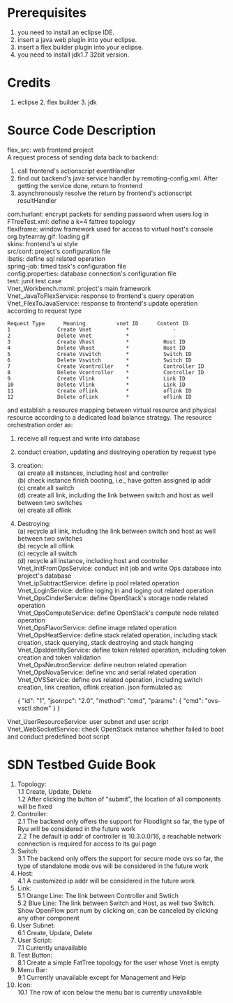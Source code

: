 # Prerequisites

1. you need to install an eclipse IDE.
2. insert a java web plugin into your eclipse.
3. insert a flex builder plugin into your eclipse.
4. you need to install jdk1.7 32bit version.

# Credits

1. eclipse  2. flex builder 3. jdk

# Source Code Description

flex_src: web frontend project  
A request process of sending data back to backend:  
1. call frontend's actionscript eventHandler  
2. find out backend's java service handler by remoting-config.xml. After getting the service done, return to frontend  
3. asynchronously resolve the return by frontend's actionscript resultHandler  

com.hurlant: encrypt packets for sending password when users log in  
FTreeTest.xml: define a k=4 fattree topology  
flexiframe: window framework used for access to virtual host's console   
org.bytearray.gif: loading gif  
skins: frontend's ui style  
src/conf: project's configuration file  
ibatis: define sql related operation  
spring-job: timed task's configuration file  
config.properties: database connection's configuration file  
test: junit test case  
Vnet_Workbench.mxml: project's main framework  
Vnet_JavaToFlexService: response to frontend's query operation  
Vnet_FlexToJavaService: response to frontend's update operation according to request type
    
    Request Type      Meaning          vnet ID      Content ID
	1               Create Vnet           *              -
	2               Delete Vnet           *              -
	3               Create Vhost          *           Host ID
	4               Delete Vhost          *           Host ID
	5               Create Vswitch        *           Switch ID
	6               Delete Vswitch        *           Switch ID
	7               Create Vcontroller    *           Controller ID
	8               Delete Vcontroller    *           Controller ID
	9               Create Vlink          *           Link ID
	10              Delete Vlink          *           Link ID
	11              Create oflink         *           oflink ID
	12              Delete oflink         *           oflink ID
	
and establish a resource mapping between virtual resource and physical resource according to a dedicated load balance strategy. The resource orchestration order as:  
1. receive all request and write into database
2. conduct creation, updating and destroying operation by request type
3. creation:  
	(a) create all instances, including host and controller  
	(b) check instance finish booting, i.e., have gotten assigned ip addr  
	(c) create all switch  
	(d) create all link, including the link between switch and host as well between two switches  
	(e) create all oflink  
4. Destroying:  
	(a) recycle all link, including the link between switch and host as well between two switches  
	(b) recycle all oflink  
	(c) recycle all switch  
	(d) recycle all instance, including host and controller  
Vnet_InitFromOpsService: conduct init job and write Ops database into project's database  
Vnet_ipSubtractService: define ip pool related operation  
Vnet_LoginService: define loging in and loging out related operation  
Vnet_OpsCinderService: define OpenStack's storage node related operation  
Vnet_OpsComputeService: define OpenStack's compute node related operation  
Vnet_OpsFlavorService: define image related operation  
Vnet_OpsHeatService: define stack related operation, including stack creation, stack querying, stack destroying and stack hanging  
Vnet_OpsIdentityService: define token related operation, including token creation and token validation  
Vnet_OpsNeutronService: define neutron related operation  
Vnet_OpsNovaService: define vnc and serial related operation  
Vnet_OVSService: define ovs related operation, including switch creation, link creation, oflink creation. json formulated as: 
	
    {
		"id": "1",
		"jsonrpc": "2.0",
		"method": "cmd",
		"params": 
		{
			"cmd": "ovs-vsctl show"
		}
	}

Vnet_UserResourceService: user subnet and user script  
Vnet_WebSocketService: check OpenStack instance whether failed to boot and conduct predefined boot script  


# SDN Testbed Guide Book

1. Topology:  
	1.1 Create, Update, Delete  
	1.2 After clicking the button of "submit", the location of all components will be fixed  
2. Controller:  
	2.1 The backend only offers the support for Floodlight so far, the type of Ryu will be considered in the future work  
	2.2 The default ip addr of controller is 10.3.0.0/16, a reachable network connection is required for access to its gui page  
3. Switch:  
	3.1 The backend only offers the support for secure mode ovs so far, the type of standalone mode ovs will be considered in the future work  
4. Host:  
	4.1 A customized ip addr will be considered in the future work  
5. Link:  
	5.1 Orange Line: The link between Controller and Swtich  
	5.2 Blue Line: The link between Switch and Host, as well two Switch. Show OpenFlow port num by clicking on, can be canceled by clicking any other component   
6. User Subnet:  
	6.1 Create, Update, Delete  
7. User Script:  
	7.1 Currently unavailable  
8. Test Button:  
	8.1 Create a simple FatTree topology for the user whose Vnet is empty  
9. Menu Bar:  
	9.1 Currently unavailable except for Management and Help  
10. Icon:  
	10.1 The row of icon below the menu bar is currently unavailable
